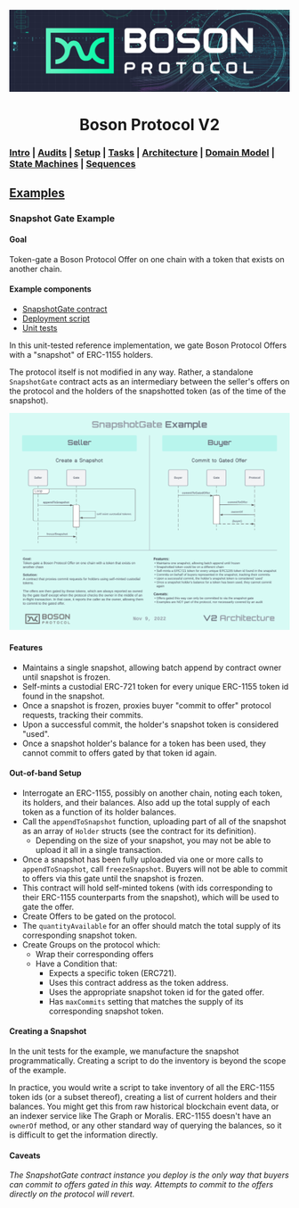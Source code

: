 [![banner](../images/banner.png)](https://bosonprotocol.io)

<h1 align="center">Boson Protocol V2</h1>

### [Intro](../../README.md) | [Audits](../audits.md) | [Setup](../setup.md) | [Tasks](../tasks.md) | [Architecture](../architecture.md) | [Domain Model](../domain.md) | [State Machines](../state-machines.md) | [Sequences](../sequences.md)

## [Examples](../examples.md)
### Snapshot Gate Example
#### Goal
Token-gate a Boson Protocol Offer on one chain with a token that exists on another chain.

#### Example components
* [SnapshotGate contract](../contracts/example/SnapshotGate)
* [Deployment script](../scripts/example/SnapshotGate/deploy-snapshot-gate.js)
* [Unit tests](../test/example/SnapshotGateTest.js)

In this unit-tested reference implementation, we gate Boson Protocol Offers with a "snapshot" of ERC-1155 holders. 

The protocol itself is not modified in any way. Rather, a standalone `SnapshotGate` contract acts as an intermediary between the seller's offers on the protocol and the holders of the snapshotted token (as of the time of the snapshot).

![SnapshotGate Diagram](../images/Boson_Protocol_V2_-_SnapshotGate_Example.png)


#### Features
* Maintains a single snapshot, allowing batch append by contract owner until snapshot is frozen.
* Self-mints a custodial ERC-721 token for every unique ERC-1155 token id found in the snapshot.
* Once a snapshot is frozen, proxies buyer "commit to offer" protocol requests, tracking their commits.
* Upon a successful commit, the holder's snapshot token is considered "used".
* Once a snapshot holder's balance for a token has been used, they cannot commit to offers gated by that token id again.

#### Out-of-band Setup
* Interrogate an ERC-1155, possibly on another chain, noting each token, its holders, and their balances. Also add up the total supply of each token as a function of its holder balances.
* Call the `appendToSnapshot` function, uploading part of all of the snapshot as an array of `Holder` structs (see the contract for its definition).
  - Depending on the size of your snapshot, you may not be able to upload it all in a single transaction. 
* Once a snapshot has been fully uploaded via one or more calls to `appendToSnapshot`, call `freezeSnapshot`. Buyers will not be able to commit to offers via this gate until the snapshot is frozen.
* This contract will hold self-minted tokens (with ids corresponding to their ERC-1155 counterparts from the snapshot), which will be used to gate the offer.
* Create Offers to be gated on the protocol. 
* The `quantityAvailable` for an offer should match the total supply of its corresponding snapshot token. 
* Create Groups on the protocol which:
  - Wrap their corresponding offers
  - Have a Condition that:
    - Expects a specific token (ERC721).
    - Uses this contract address as the token address.
    - Uses the appropriate snapshot token id for the gated offer.
    - Has `maxCommits` setting that matches the supply of its corresponding snapshot token.

#### Creating a Snapshot
In the unit tests for the example, we manufacture the snapshot programmatically. Creating a script to do the inventory is beyond the scope of the example.

In practice, you would write a script to take inventory of all the ERC-1155 token ids (or a subset thereof), creating a list of current holders and their balances. You might get this from raw  historical blockchain event data, or an indexer service like The Graph or Moralis. ERC-1155 doesn't have an `ownerOf` method, or any other standard way of querying the balances, so it is difficult to get the information directly.

#### Caveats
_The SnapshotGate contract instance you deploy is the only way that buyers can commit to offers gated in this way. Attempts to commit to the offers directly on the protocol will revert._

